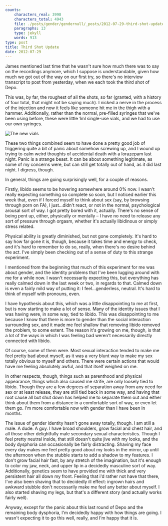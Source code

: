 ```yaml
---
counts:
    characters_real: 3998
    characters_total: 4943
    file: ./posts/gender/gendernull/_posts/2012-07-29-third-shot-update.markdown
    paragraphs: 13
    type: jekyll
    words: 913
type: post
title: Third Shot Update
date: 2012-07-29
---
```


James mentioned last time that he wasn't sure how much there was to say on the recordings anymore, which I suppose is understandable, given how much we got out of the way on our first try, so there's no interview transcript to post from yesterday, when we each took the third shot of Depo.

This was, by far, the roughest of all the shots, so far (granted, with a history of four total, that might not be saying much).  I nicked a nerve in the process of the injection and now it feels like someone hit me in the thigh with a hammer.  Additionally, rather than the normal, pre-filled syringes that we've been using before, these were little 1ml single-use vials, and we had to use our own syringes.

![The new vials](/assets/gender/depovial.png)

These two things combined seem to have done a pretty good job of triggering quite a bit of panic about somehow screwing up, and I wound up trying to calm weird thoughts of accidental death with a lorazepam last night.  Panic is a strange beast.  It can be about something legitimate, as some of my concerns were, but can still get totally out of hand, as it did last night.  I digress, though.

In general, things are going surprisingly well, for a couple of reasons.

Firstly, libido seems to be hovering somewhere around 0% now.  I wasn't really expecting something so complete so soon, but I noticed earlier this week that, even if I forced myself to think about sex (say, by browsing through porn on FA), I just...didn't react, or not in the normal, psychological arousal sort of way.  I got pretty bored with it, actually.  There's no sense of being pent up, either, physically or mentally – I have no need to release any sort of pressure through orgasm, whether it's actually libidinous or simply stress related.

Physical ability is greatly diminished, but not gone completely.  It's hard to say how far gone it is, though, because it takes time and energy to check, and it's hard to remember to do so, really, when there's no desire behind the act.  I've simply been checking out of a sense of duty to this strange experiment.

I mentioned from the beginning that much of this experiment for me was about gender, and the identity problems that I've been lugging around with me for a while now.  I wasn't necessarily expecting this, but everything has really calmed down in the last week or two, in regards to that.  Calmed down is even a fairly mild way of putting it: I feel...genderless, neutral.  It's hard to think of myself with pronouns, even.

I have hypothesis about this, which was a little disappointing to me at first, but is now starting to make a lot of sense.  Many of the identity issues that I was having were, in some way, tied to libido.  This was disappointing to me because I know that there is more to gender than the social interaction surrounding sex, and it made me feel shallow that removing libido removed the problem, to some extent.  The reason it's growing on me, though, is that a lot of the ways in which I was feeling bad weren't necessarily directly connected with libido.

Of course, some of them were.  Most sexual interaction tended to make me feel pretty bad about myself, as it was a very blunt way to make my sex totally obvious to myself and others.  There were certain actions that would have me feeling absolutely awful, and that itself weighed on me.

In other respects, though, things such as parenthood and physical appearance, things which also caused me strife, are only loosely tied to libido.  Though they are a few degrees of separation away from any need for sex or at least release, they are still tied back in some way, and having that root cause all but shut down has helped me to separate them out and either think about them from a distance in a comfortable sort of way, or even let them go.  I'm more comfortable now with gender than I have been in months.

The issue of gender identity hasn't gone away totally, though.  I am still a male.  A dude.  A guy.  I have broad shoulders, grow facial and chest hair, and all those other delightfully male secondary sexual characteristics.  Though I feel pretty neutral inside, that still doesn't quite jive with my looks, and the body dysphoria can occasionally be fairly distracting.  Shaving my face every day makes me feel pretty good about my looks in the mirror, up until the afternoon when the stubble starts to add a shadow to my features.  I don't grow facial hair fast, by any stretch of the imagination, but it's enough to color my jaw, neck, and upper lip in a decidedly masculine sort of way.  Additionally, genetics seem to have provided me with thick and very persistent hair all down my front.  Feeling that i'd rather not have that there, I've also been shaving that to decidedly ill effect: ingrown hairs and awkward stubble don't necessarily make me feel any better about myself.  I also started shaving my legs, but that's a different story (and actually works fairly well).

Anyway, except for the panic about this last round of Depo and the remaining body dysphoria, I'm decidedly happy with how things are going.  I wasn't expecting it to go this well, really, and I'm happy that it is.
